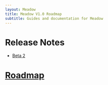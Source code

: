 ```yaml
---
layout: Meadow
title: Meadow V1.0 Roadmap
subtitle: Guides and documentation for Meadow
---
```


# Release Notes

 * [Beta 2](Beta2)

# [Roadmap](/Meadow/Release_Notes/Roadmap)